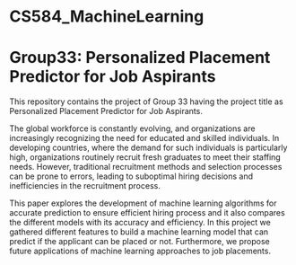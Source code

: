 # CS584_MachineLearning
# Group33: Personalized Placement Predictor for Job Aspirants

This repository contains the project of Group 33 having the project title as Personalized Placement Predictor for Job Aspirants.

The global workforce is constantly evolving, and organizations are increasingly recognizing the need for educated and skilled individuals. In developing countries, where the demand for such individuals is particularly high, organizations routinely recruit fresh graduates to meet their staffing needs. However, traditional recruitment methods and selection processes can be prone to errors, leading to suboptimal hiring decisions and inefficiencies in the recruitment process.

This paper explores the development of machine learning algorithms for accurate prediction to ensure efficient hiring process and it also compares the different models with its accuracy and efficiency. In this project we gathered different features to build a machine learning model that can predict if the applicant can be placed or not. Furthermore, we propose future applications of machine learning approaches to job placements.
